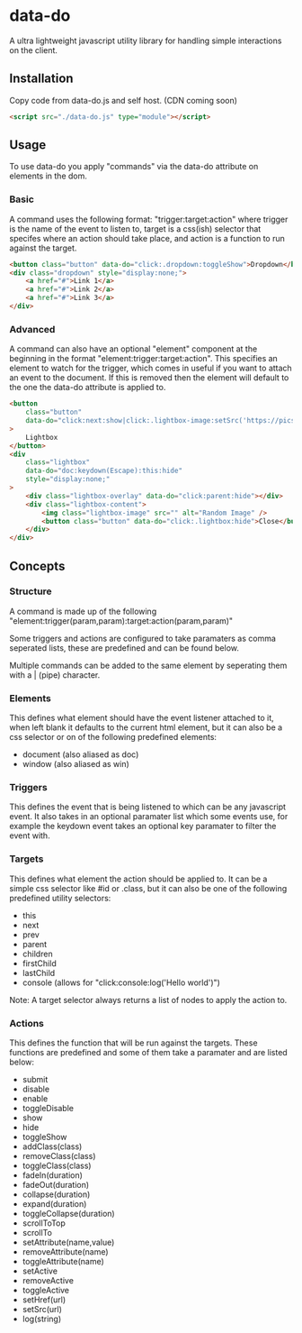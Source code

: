 # data-do

A ultra lightweight javascript utility library for handling simple interactions on the client.

## Installation

Copy code from data-do.js and self host. (CDN coming soon)

```html
<script src="./data-do.js" type="module"></script>
```

## Usage

To use data-do you apply "commands" via the data-do attribute on elements in the dom.

### Basic

A command uses the following format: "trigger:target:action" where trigger is the name of the event to listen to, target is a css(ish) selector that specifes where an action should take place, and action is a function to run against the target.

```html
<button class="button" data-do="click:.dropdown:toggleShow">Dropdown</button>
<div class="dropdown" style="display:none;">
	<a href="#">Link 1</a>
	<a href="#">Link 2</a>
	<a href="#">Link 3</a>
</div>
```

### Advanced

A command can also have an optional "element" component at the beginning in the format "element:trigger:target:action". This specifies an element to watch for the trigger, which comes in useful if you want to attach an event to the document. If this is removed then the element will default to the one the data-do attribute is applied to.

```html
<button
	class="button"
	data-do="click:next:show|click:.lightbox-image:setSrc('https://picsum.photos/1200/800')"
>
	Lightbox
</button>
<div
	class="lightbox"
	data-do="doc:keydown(Escape):this:hide"
	style="display:none;"
>
	<div class="lightbox-overlay" data-do="click:parent:hide"></div>
	<div class="lightbox-content">
		<img class="lightbox-image" src="" alt="Random Image" />
		<button class="button" data-do="click:.lightbox:hide">Close</button>
	</div>
</div>
```

## Concepts

### Structure

A command is made up of the following "element:trigger(param,param):target:action(param,param)"

Some triggers and actions are configured to take paramaters as comma seperated lists, these are predefined and can be found below.

Multiple commands can be added to the same element by seperating them with a | (pipe) character.

### Elements

This defines what element should have the event listener attached to it, when left blank it defaults to the current html element, but it can also be a css selector or on of the following predefined elements:

-   document (also aliased as doc)
-   window (also aliased as win)

### Triggers

This defines the event that is being listened to which can be any javascript event. It also takes in an optional paramater list which some events use, for example the keydown event takes an optional key paramater to filter the event with.

### Targets

This defines what element the action should be applied to. It can be a simple css selector like #id or .class, but it can also be one of the following predefined utility selectors:

-   this
-   next
-   prev
-   parent
-   children
-   firstChild
-   lastChild
-   console (allows for "click:console:log('Hello world')")

Note: A target selector always returns a list of nodes to apply the action to.

### Actions

This defines the function that will be run against the targets. These functions are predefined and some of them take a paramater and are listed below:

-   submit
-   disable
-   enable
-   toggleDisable
-   show
-   hide
-   toggleShow
-   addClass(class)
-   removeClass(class)
-   toggleClass(class)
-   fadeIn(duration)
-   fadeOut(duration)
-   collapse(duration)
-   expand(duration)
-   toggleCollapse(duration)
-   scrollToTop
-   scrollTo
-   setAttribute(name,value)
-   removeAttribute(name)
-   toggleAttribute(name)
-   setActive
-   removeActive
-   toggleActive
-   setHref(url)
-   setSrc(url)
-   log(string)
